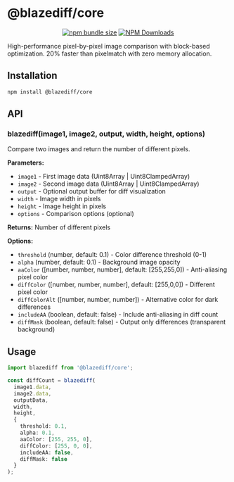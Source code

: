 # @blazediff/core

<div align="center">

[![npm bundle size](https://img.shields.io/bundlephobia/min/%40blazediff%2Fcore)](https://www.npmjs.com/package/@blazediff/core)
[![NPM Downloads](https://img.shields.io/npm/dy/%40blazediff%2Fcore)](https://www.npmjs.com/package/@blazediff/core)

</div>

High-performance pixel-by-pixel image comparison with block-based optimization. 20% faster than pixelmatch with zero memory allocation.

## Installation

```bash
npm install @blazediff/core
```

## API

### blazediff(image1, image2, output, width, height, options)

Compare two images and return the number of different pixels.

**Parameters:**
- `image1` - First image data (Uint8Array | Uint8ClampedArray)
- `image2` - Second image data (Uint8Array | Uint8ClampedArray)
- `output` - Optional output buffer for diff visualization
- `width` - Image width in pixels
- `height` - Image height in pixels
- `options` - Comparison options (optional)

**Returns:** Number of different pixels

**Options:**
- `threshold` (number, default: 0.1) - Color difference threshold (0-1)
- `alpha` (number, default: 0.1) - Background image opacity
- `aaColor` ([number, number, number], default: [255,255,0]) - Anti-aliasing pixel color
- `diffColor` ([number, number, number], default: [255,0,0]) - Different pixel color
- `diffColorAlt` ([number, number, number]) - Alternative color for dark differences
- `includeAA` (boolean, default: false) - Include anti-aliasing in diff count
- `diffMask` (boolean, default: false) - Output only differences (transparent background)

## Usage

```typescript
import blazediff from '@blazediff/core';

const diffCount = blazediff(
  image1.data,
  image2.data,
  outputData,
  width,
  height,
  {
    threshold: 0.1,
    alpha: 0.1,
    aaColor: [255, 255, 0],
    diffColor: [255, 0, 0],
    includeAA: false,
    diffMask: false
  }
);
```
